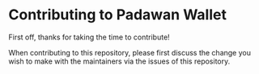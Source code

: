# Contributing to Padawan Wallet
First off, thanks for taking the time to contribute!

When contributing to this repository, please first discuss the change you wish to make with the maintainers via the issues of this repository.
